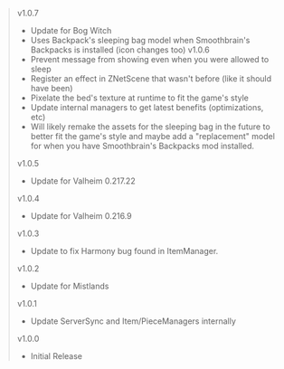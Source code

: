 > v1.0.7
> - Update for Bog Witch
> - Uses Backpack's sleeping bag model when Smoothbrain's Backpacks is installed (icon changes too)
> v1.0.6
> - Prevent message from showing even when you were allowed to sleep
> - Register an effect in ZNetScene that wasn't before (like it should have been)
> - Pixelate the bed's texture at runtime to fit the game's style
> - Update internal managers to get latest benefits (optimizations, etc)
> - Will likely remake the assets for the sleeping bag in the future to better fit the game's style and maybe add a "replacement"
    model for when you have Smoothbrain's Backpacks mod installed.
>
> v1.0.5
> - Update for Valheim 0.217.22
>
> v1.0.4
> - Update for Valheim 0.216.9
>
> v1.0.3
> - Update to fix Harmony bug found in ItemManager.
>
> v1.0.2
> - Update for Mistlands
>
> v1.0.1
> - Update ServerSync and Item/PieceManagers internally
>
> v1.0.0
> - Initial Release